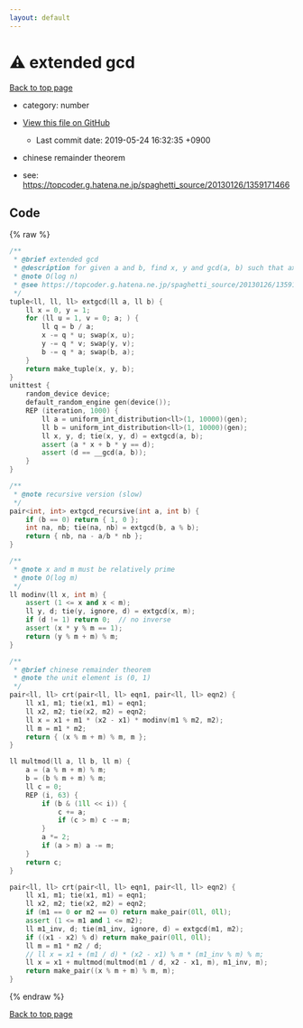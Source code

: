 ```yaml
---
layout: default
---
```


<!-- mathjax config similar to math.stackexchange -->
<script type="text/javascript" async
  src="https://cdnjs.cloudflare.com/ajax/libs/mathjax/2.7.5/MathJax.js?config=TeX-MML-AM_CHTML">
</script>
<script type="text/x-mathjax-config">
  MathJax.Hub.Config({
    TeX: { equationNumbers: { autoNumber: "AMS" }},
    tex2jax: {
      inlineMath: [ ['$','$'] ],
      processEscapes: true
    },
    "HTML-CSS": { matchFontHeight: false },
    displayAlign: "left",
    displayIndent: "2em"
  });
</script>

<script type="text/javascript" src="https://cdnjs.cloudflare.com/ajax/libs/jquery/3.4.1/jquery.min.js"></script>
<script src="https://cdn.jsdelivr.net/npm/jquery-balloon-js@1.1.2/jquery.balloon.min.js" integrity="sha256-ZEYs9VrgAeNuPvs15E39OsyOJaIkXEEt10fzxJ20+2I=" crossorigin="anonymous"></script>
<script type="text/javascript" src="../../assets/js/copy-button.js"></script>
<link rel="stylesheet" href="../../assets/css/copy-button.css" />


# :warning: extended gcd
<a href="../../index.html">Back to top page</a>

* category: number
* <a href="{{ site.github.repository_url }}/blob/master/number/extgcd.inc.cpp">View this file on GitHub</a>
    - Last commit date: 2019-05-24 16:32:35 +0900


* chinese remainder theorem
* see: <a href="https://topcoder.g.hatena.ne.jp/spaghetti_source/20130126/1359171466">https://topcoder.g.hatena.ne.jp/spaghetti_source/20130126/1359171466</a>


## Code
{% raw %}
```cpp
/**
 * @brief extended gcd
 * @description for given a and b, find x, y and gcd(a, b) such that ax + by = 1
 * @note O(log n)
 * @see https://topcoder.g.hatena.ne.jp/spaghetti_source/20130126/1359171466
 */
tuple<ll, ll, ll> extgcd(ll a, ll b) {
    ll x = 0, y = 1;
    for (ll u = 1, v = 0; a; ) {
        ll q = b / a;
        x -= q * u; swap(x, u);
        y -= q * v; swap(y, v);
        b -= q * a; swap(b, a);
    }
    return make_tuple(x, y, b);
}
unittest {
    random_device device;
    default_random_engine gen(device());
    REP (iteration, 1000) {
        ll a = uniform_int_distribution<ll>(1, 10000)(gen);
        ll b = uniform_int_distribution<ll>(1, 10000)(gen);
        ll x, y, d; tie(x, y, d) = extgcd(a, b);
        assert (a * x + b * y == d);
        assert (d == __gcd(a, b));
    }
}

/**
 * @note recursive version (slow)
 */
pair<int, int> extgcd_recursive(int a, int b) {
    if (b == 0) return { 1, 0 };
    int na, nb; tie(na, nb) = extgcd(b, a % b);
    return { nb, na - a/b * nb };
}

/**
 * @note x and m must be relatively prime
 * @note O(log m)
 */
ll modinv(ll x, int m) {
    assert (1 <= x and x < m);
    ll y, d; tie(y, ignore, d) = extgcd(x, m);
    if (d != 1) return 0;  // no inverse
    assert (x * y % m == 1);
    return (y % m + m) % m;
}

/**
 * @brief chinese remainder theorem
 * @note the unit element is (0, 1)
 */
pair<ll, ll> crt(pair<ll, ll> eqn1, pair<ll, ll> eqn2) {
    ll x1, m1; tie(x1, m1) = eqn1;
    ll x2, m2; tie(x2, m2) = eqn2;
    ll x = x1 + m1 * (x2 - x1) * modinv(m1 % m2, m2);
    ll m = m1 * m2;
    return { (x % m + m) % m, m };
}

ll multmod(ll a, ll b, ll m) {
    a = (a % m + m) % m;
    b = (b % m + m) % m;
    ll c = 0;
    REP (i, 63) {
        if (b & (1ll << i)) {
            c += a;
            if (c > m) c -= m;
        }
        a *= 2;
        if (a > m) a -= m;
    }
    return c;
}

pair<ll, ll> crt(pair<ll, ll> eqn1, pair<ll, ll> eqn2) {
    ll x1, m1; tie(x1, m1) = eqn1;
    ll x2, m2; tie(x2, m2) = eqn2;
    if (m1 == 0 or m2 == 0) return make_pair(0ll, 0ll);
    assert (1 <= m1 and 1 <= m2);
    ll m1_inv, d; tie(m1_inv, ignore, d) = extgcd(m1, m2);
    if ((x1 - x2) % d) return make_pair(0ll, 0ll);
    ll m = m1 * m2 / d;
    // ll x = x1 + (m1 / d) * (x2 - x1) % m * (m1_inv % m) % m;
    ll x = x1 + multmod(multmod(m1 / d, x2 - x1, m), m1_inv, m);
    return make_pair((x % m + m) % m, m);
}


```
{% endraw %}

<a href="../../index.html">Back to top page</a>

